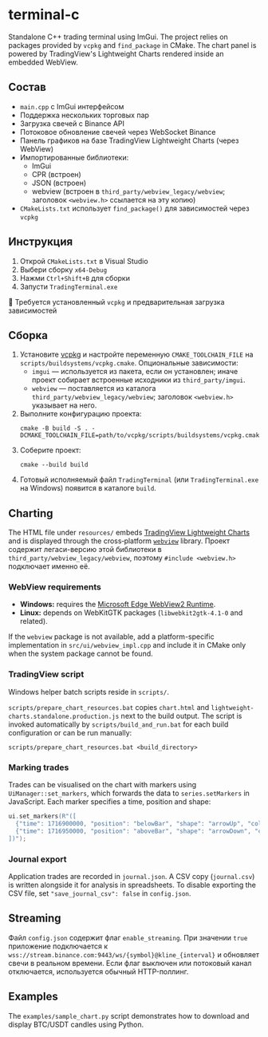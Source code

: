 # terminal-c

Standalone C++ trading terminal using ImGui. The project relies on packages provided by `vcpkg` and `find_package` in CMake. The chart panel is powered by TradingView's Lightweight Charts rendered inside an embedded WebView.

## Состав

- `main.cpp` с ImGui интерфейсом
- Поддержка нескольких торговых пар
- Загрузка свечей с Binance API
- Потоковое обновление свечей через WebSocket Binance
- Панель графиков на базе TradingView Lightweight Charts (через WebView)
- Импортированные библиотеки:
  - ImGui
  - CPR (встроен)
  - JSON (встроен)
  - webview (встроен в `third_party/webview_legacy/webview`; заголовок `<webview.h>` ссылается на эту копию)
- `CMakeLists.txt` использует `find_package()` для зависимостей через `vcpkg`

## Инструкция

1. Открой `CMakeLists.txt` в Visual Studio
2. Выбери сборку `x64-Debug`
3. Нажми `Ctrl+Shift+B` для сборки
4. Запусти `TradingTerminal.exe`

📌 Требуется установленный `vcpkg` и предварительная загрузка зависимостей

## Сборка

1. Установите [vcpkg](https://github.com/microsoft/vcpkg) и настройте переменную `CMAKE_TOOLCHAIN_FILE` на `scripts/buildsystems/vcpkg.cmake`.
   Опциональные зависимости:
   - `imgui` — используется из пакета, если он установлен; иначе проект собирает встроенные исходники из `third_party/imgui`.
   - `webview` — поставляется из каталога `third_party/webview_legacy/webview`; заголовок `<webview.h>` указывает на него.
2. Выполните конфигурацию проекта:
   ```
   cmake -B build -S . -DCMAKE_TOOLCHAIN_FILE=path/to/vcpkg/scripts/buildsystems/vcpkg.cmake
   ```
3. Соберите проект:
   ```
   cmake --build build
   ```
4. Готовый исполняемый файл `TradingTerminal` (или `TradingTerminal.exe` на Windows) появится в каталоге `build`.

## Charting

The HTML file under `resources/` embeds [TradingView Lightweight Charts](https://github.com/tradingview/lightweight-charts) and is displayed through the cross‑platform [`webview`](https://github.com/webview/webview) library. Проект содержит легаси-версию этой библиотеки в `third_party/webview_legacy/webview`, поэтому `#include <webview.h>` подключает именно её.

### WebView requirements

- **Windows:** requires the [Microsoft Edge WebView2 Runtime](https://developer.microsoft.com/en-us/microsoft-edge/webview2/).
- **Linux:** depends on WebKitGTK packages (`libwebkit2gtk-4.1-0` and related).

If the `webview` package is not available, add a platform-specific implementation in `src/ui/webview_impl.cpp` and include it in
CMake only when the system package cannot be found.

### TradingView script

Windows helper batch scripts reside in `scripts/`.

`scripts/prepare_chart_resources.bat` copies `chart.html` and `lightweight-charts.standalone.production.js` next to the build output. The script is invoked automatically by `scripts/build_and_run.bat` for each build configuration or can be run manually:

```
scripts/prepare_chart_resources.bat <build_directory>
```

### Marking trades

Trades can be visualised on the chart with markers using `UiManager::set_markers`, which forwards the data to `series.setMarkers` in JavaScript. Each marker specifies a time, position and shape:

```cpp
ui.set_markers(R"([
  {"time": 1716900000, "position": "belowBar", "shape": "arrowUp", "color": "green", "text": "BUY"},
  {"time": 1716950000, "position": "aboveBar", "shape": "arrowDown", "color": "red", "text": "SELL"}
])");
```

### Journal export

Application trades are recorded in `journal.json`. A CSV copy (`journal.csv`) is
written alongside it for analysis in spreadsheets. To disable exporting the
CSV file, set `"save_journal_csv": false` in `config.json`.


## Streaming

Файл `config.json` содержит флаг `enable_streaming`. При значении `true` приложение подключается к `wss://stream.binance.com:9443/ws/{symbol}@kline_{interval}` и обновляет свечи в реальном времени. Если флаг выключен или потоковый канал отключается, используется обычный HTTP-поллинг.

## Examples

The `examples/sample_chart.py` script demonstrates how to download and display BTC/USDT candles using Python.

